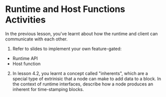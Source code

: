 # Runtime and Host Functions Activities

In the previous lesson, you've learnt about how the runtime and client can communicate with each other.

1. Refer to slides to implement your own feature-gated:
* Runtime API
* Host function

2. In lesson 4.2, you learnt a concept called "inherents", which are a special type of extrinisic that a node can make to add data to a block. 
In the context of runtime interfaces, describe how a node produces an inherent for time-stamping blocks.
